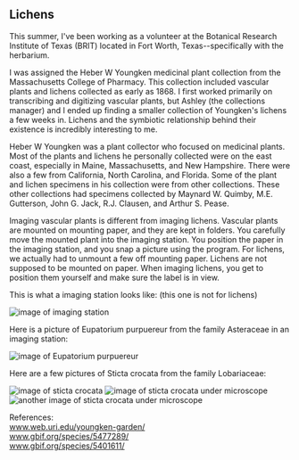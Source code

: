 ## Lichens

This summer, I've been working as a volunteer at the Botanical Research Institute of Texas (BRIT) located in Fort Worth, Texas--specifically with the herbarium. 

I was assigned the Heber W Youngken medicinal plant collection from the Massachusetts College of Pharmacy. This collection included vascular plants and lichens collected as early as 1868. I first worked primarily on transcribing and digitizing vascular plants, but Ashley (the collections manager) and I ended up finding a smaller collection of Youngken's lichens a few weeks in. Lichens and the symbiotic relationship behind their existence is incredibly interesting to me. 

Heber W Youngken was a plant collector who focused on medicinal plants. Most of the plants and lichens he personally collected were on the east coast, especially in Maine, Massachusetts, and New Hampshire. There were also a few from California, North Carolina, and Florida. Some of the plant and lichen specimens in his collection were from other collections. These other collections had specimens collected by Maynard W. Quimby, M.E. Gutterson, John G. Jack, R.J. Clausen, and Arthur S. Pease. 

Imaging vascular plants is different from imaging lichens. Vascular plants are mounted on mounting paper, and they are kept in folders. You carefully move the mounted plant into the imaging station. You position the paper in the imaging station, and you snap a picture using the program. For lichens, we actually had to unmount a few off mounting paper. Lichens are not supposed to be mounted on paper. When imaging lichens, you get to position them yourself and make sure the label is in view.

This is what a imaging station looks like: (this one is not for lichens)

![image of imaging station](docs/assets/img/Imagingstation.JPG)

Here is a picture of Eupatorium purpuereur from the family Asteraceae in an imaging station:

![image of Eupatorium purpuereur](docs/assets/img/Eupatorium-purpureur.JPG)

Here are a few pictures of Sticta crocata from the family Lobariaceae:

![image of sticta crocata](docs/assets/img/06_text.jpg)
![image of sticta crocata under microscope](docs/assets/img/06a.JPG)
![another image of sticta crocata under microscope](docs/assets/img/06b.JPG)

References: <br>
<a href="https://web.uri.edu/youngken-garden/">www.web.uri.edu/youngken-garden/</a> <br>
<a href="https://www.gbif.org/species/5477289/">www.gbif.org/species/5477289/</a> <br>
<a href="https://www.gbif.org/species/5401611/">www.gbif.org/species/5401611/</a> 

